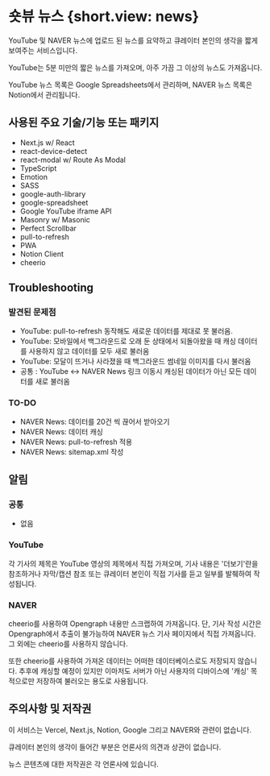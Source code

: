 # 숏뷰 뉴스 {short.view: news}

YouTube 및 NAVER 뉴스에 업로드 된 뉴스를 요약하고 큐레이터 본인의 생각을 짧게 보여주는 서비스입니다.

YouTube는 5분 미만의 짧은 뉴스를 가져오며, 아주 가끔 그 이상의 뉴스도 가져옵니다.

YouTube 뉴스 목록은 Google Spreadsheets에서 관리하며, NAVER 뉴스 목록은 Notion에서 관리됩니다.

## 사용된 주요 기술/기능 또는 패키지

- Next.js w/ React
- react-device-detect
- react-modal w/ Route As Modal
- TypeScript
- Emotion
- SASS
- google-auth-library
- google-spreadsheet
- Google YouTube iframe API
- Masonry w/ Masonic
- Perfect Scrollbar
- pull-to-refresh
- PWA
- Notion Client
- cheerio

## Troubleshooting

### 발견된 문제점

- YouTube: pull-to-refresh 동작해도 새로운 데이터를 제대로 못 불러옴.
- YouTube: 모바일에서 백그라운드로 오래 둔 상태에서 되돌아왔을 때 캐싱 데이터를 사용하지 않고 데이터를 모두 새로 불러옴
- YouTube: 모달이 뜨거나 사라졌을 때 백그라운드 썸네일 이미지를 다시 불러옴
- 공통 : YouTube <-> NAVER News 링크 이동시 캐싱된 데이터가 아닌 모든 데이터를 새로 불러옴

### TO-DO

- NAVER News: 데이터를 20건 씩 끊어서 받아오기
- NAVER News: 데이터 캐싱
- NAVER News: pull-to-refresh 적용
- NAVER News: sitemap.xml 작성

## 알림

### 공통

- 없음

### YouTube

각 기사의 제목은 YouTube 영상의 제목에서 직접 가져오며, 기사 내용은 '더보기'란을 참조하거나 자막/캡션 참조 또는 큐레이터 본인이 직접 기사를 듣고 일부를 발췌하여 작성됩니다.

### NAVER

cheerio를 사용하여 Opengraph 내용만 스크랩하여 가져옵니다. 단, 기사 작성 시간은 Opengraph에서 추출이 불가능하여 NAVER 뉴스 기사 페이지에서 직접 가져옵니다. 그 외에는 cheerio를 사용하지 않습니다.

또한 cheerio를 사용하여 가져온 데이터는 어떠한 데이터베이스로도 저장되지 않습니다. 추후에 캐싱할 예정이 있지만 이마저도 서버가 아닌 사용자의 디바이스에 '캐싱' 목적으로만 저장하여 불러오는 용도로 사용됩니다.

## 주의사항 및 저작권

이 서비스는 Vercel, Next.js, Notion, Google 그리고 NAVER와 관련이 없습니다.

큐레이터 본인의 생각이 들어간 부분은 언론사의 의견과 상관이 없습니다.

뉴스 콘텐츠에 대한 저작권은 각 언론사에 있습니다.
